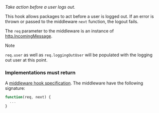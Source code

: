 *Take action before a user logs out.*

This hook allows packages to act before a user is logged out. If an error is
thrown or passed to the middleware `next` function, the logout fails.

The `req` parameter to the middleware is an instance of
[http.IncomingMessage](http://nodejs.org/api/http.html#http_http_incomingmessage).

<div class="admonition warning"><p class="admonition-title">Note</p>
  <p>
    <code>req.user</code> as well as <code>req.loggingOutUser</code> will be
    populated with the logging out user at this point.
  </p>
</div>


<h3>Implementations must return</h3>

A
[middleware hook specification](guide/concepts#middleware-hook-specification).
The middleware have the following signature:

```javascript
function(req, next) {
  ...
}
```
